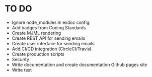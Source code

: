 # TO DO

* Ignore node_modules in esdoc config
* Add badges from Coding Standards
* Create MJML rendering
* Create REST API for sending emails
* Create user interface for sending emails
* Add CI/CD integration (CircleCI/Travis)
* Create production scripts
* Security
* Write documentation and create documentation Github pages site
* Write test
